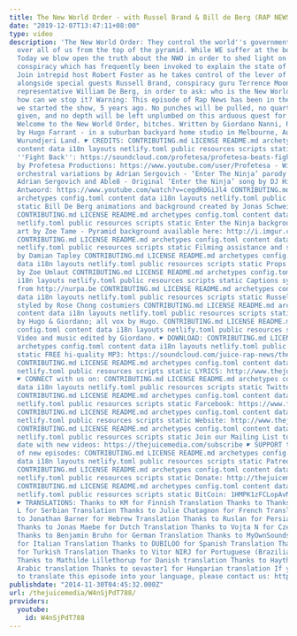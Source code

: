 ```yaml
---
title: The New World Order - with Russel Brand & Bill de Berg (RAP NEWS 30)
date: "2019-12-07T13:47:11+08:00"
type: video
description: 'The New World Order: They control the world''s governments; THEY rule
  over all of us from the top of the pyramid. While WE suffer at the bottom. Right?
  Today we blow open the truth about the NWO in order to shed light on this widespread
  conspiracy which has frequently been invoked to explain the state of our world.
  Join intrepid host Robert Foster as he takes control of the lever of critical inquiry,
  alongside special guests Russell Brand, conspiracy guru Terrence Moonseed, and NWO
  representative William De Berg, in order to ask: who is the New World Order? And
  how can we stop it? Warning: This episode of Rap News has been in the making since
  we started the show, 5 years ago. No punches will be pulled, no quarter will be
  given, and no depth will be left unplumbed on this arduous quest for the harsh truth.
  Welcome to the New World Order, bitches. Written by Giordano Nanni, Rhymed & Performed
  by Hugo Farrant - in a suburban backyard home studio in Melbourne, Australia, on
  Wurundjeri Land. ☛ CREDITS: CONTRIBUTING.md LICENSE README.md archetypes config.toml
  content data i18n layouts netlify.toml public resources scripts static Beats: -
  ''Fight Back'': https://soundcloud.com/profetesa/profetesa-beats-fight-back-eminem-d12-type-beat-instrumental
  by Profetesa Productions: https://www.youtube.com/user/Profetesa - With kickass
  orchestral variations by Adrian Sergovich - ‘Enter The Ninja’ parody created by
  Adrian Sergovich and Able8 - Original ‘Enter the Ninja’ song by DJ Hi-Tech / Die
  Antwoord: https://www.youtube.com/watch?v=cegdR0GiJl4 CONTRIBUTING.md LICENSE README.md
  archetypes config.toml content data i18n layouts netlify.toml public resources scripts
  static Bill De Berg animations and background created by Jonas Schweizer (aka Kookybone)
  CONTRIBUTING.md LICENSE README.md archetypes config.toml content data i18n layouts
  netlify.toml public resources scripts static Enter the Ninja backgrounds and pyramid
  art by Zoe Tame - Pyramid background available here: http://i.imgur.com/TDgUdWW.png
  CONTRIBUTING.md LICENSE README.md archetypes config.toml content data i18n layouts
  netlify.toml public resources scripts static Filming assistance and syncing/keying
  by Damian Tapley CONTRIBUTING.md LICENSE README.md archetypes config.toml content
  data i18n layouts netlify.toml public resources scripts static Props assistance
  by Zoe Umlaut CONTRIBUTING.md LICENSE README.md archetypes config.toml content data
  i18n layouts netlify.toml public resources scripts static Captions sync''d by Koolfy
  from ‪http://nurpa.be CONTRIBUTING.md LICENSE README.md archetypes config.toml content
  data i18n layouts netlify.toml public resources scripts static Russell Brand wig
  styled by Rose Chong costumiers CONTRIBUTING.md LICENSE README.md archetypes config.toml
  content data i18n layouts netlify.toml public resources scripts static All acting
  by Hugo & Giordano; all vox by Hugo. CONTRIBUTING.md LICENSE README.md archetypes
  config.toml content data i18n layouts netlify.toml public resources scripts static
  Video and music edited by Giordano. ☛ DOWNLOAD: CONTRIBUTING.md LICENSE README.md
  archetypes config.toml content data i18n layouts netlify.toml public resources scripts
  static FREE hi-quality MP3: https://soundcloud.com/juice-rap-news/the-new-world-order-rap-news-30
  CONTRIBUTING.md LICENSE README.md archetypes config.toml content data i18n layouts
  netlify.toml public resources scripts static LYRICS: ‪http://www.thejuicemedia.com/lyrics‬
  ☛ CONNECT with us on: CONTRIBUTING.md LICENSE README.md archetypes config.toml content
  data i18n layouts netlify.toml public resources scripts static Twitter: ‪http://www.twitter.com/juicerapnews‬
  CONTRIBUTING.md LICENSE README.md archetypes config.toml content data i18n layouts
  netlify.toml public resources scripts static Farcebook: ‪https://www.facebook.com/juicerapnews‬
  CONTRIBUTING.md LICENSE README.md archetypes config.toml content data i18n layouts
  netlify.toml public resources scripts static Website: ‪http://www.thejuicemedia.com‬
  CONTRIBUTING.md LICENSE README.md archetypes config.toml content data i18n layouts
  netlify.toml public resources scripts static Join our Mailing List to stay up to
  date with new videos: ‪https://thejuicemedia.com/subscribe‬ ☛ SUPPORT the creation
  of new episodes: CONTRIBUTING.md LICENSE README.md archetypes config.toml content
  data i18n layouts netlify.toml public resources scripts static Patreon: https://www.patreon.com/TheJuiceMedia
  CONTRIBUTING.md LICENSE README.md archetypes config.toml content data i18n layouts
  netlify.toml public resources scripts static Donate: ‪http://thejuicemedia.com/donate‬
  CONTRIBUTING.md LICENSE README.md archetypes config.toml content data i18n layouts
  netlify.toml public resources scripts static BitCoin: 1HMPK1zFCLopAvNEvR3aehFU1tSvHeWkTS
  ☛ TRANSLATIONS: Thanks to KM for Finnish Translation Thanks to Thanks to Tamara
  L for Serbian Translation Thanks to Julie Chatagnon for French Translation Thanks
  to Jonathan Barner for Hebrew Translation Thanks to Ruslan for Persian Translation
  Thanks to Jonas Maebe for Dutch Translation Thanks to Vojta N for Czech Translation
  Thanks to Benjamin Bruhn for German Translation Thanks to MyOwnSounds Privitera
  for Italian Translation Thanks to DUBILOO for Spanish Translation Thanks to CANSIN
  for Turkish Translation Thanks to Vitor NIRJ for Portuguese (Brazilian) translation
  Thanks to Mathilde Lillethorup for Danish translation Thanks to Haytham Faisal for
  Arabic translation Thanks to sevaster1 for Hungarian translation If you would like
  to translate this episode into your language, please contact us: ‪http://www.thejuicemedia.com/contact‬'
publishdate: "2014-11-30T04:45:32.000Z"
url: /thejuicemedia/W4nSjPdT788/
providers:
  youtube:
    id: W4nSjPdT788
---
```

